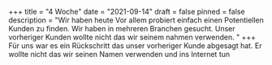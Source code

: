+++
title = "4 Woche"
date = "2021-09-14"
draft = false
pinned = false
description = "Wir haben heute Vor allem probiert einfach einen Potentiellen Kunden zu finden. Wir haben in mehreren Branchen gesucht. Unser vorheriger Kunden wollte nicht das wir seinem nahmen verwenden. "
+++
Für uns war es ein Rückschritt das unser vorheriger Kunde abgesagt hat. Er wollte nicht das wir seinen Namen verwenden und ins Internet tun